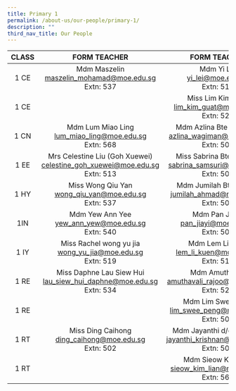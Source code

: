 ```yaml
---
title: Primary 1
permalink: /about-us/our-people/primary-1/
description: ""
third_nav_title: Our People
---
```

| CLASS |  FORM TEACHER    |   FORM TEACHER         |
|:-----:|:---------------:|:-----------:|
|  1 CE |            Mdm Maszelin<br>maszelin_mohamad@moe.edu.sg<br>Extn: 537            |              Mdm Yi Lei<br>yi_lei@moe.edu.sg<br>Extn: 510              |
|  1 CE |                                                                                |        Miss Lim Kim Guat<br>lim_kim_guat@moe.edu.sg<br>Extn: 527       |
|  1 CN |           Mdm Lum Miao Ling<br>lum_miao_ling@moe.edu.sg<br>Extn: 568           |    Mdm Azlina Bte Wagiman<br>azlina_wagiman@moe.edu.sg<br>Extn: 501    |
|  1 EE | Mrs Celestine Liu (Goh Xuewei)<br>celestine_goh_xuewei@moe.edu.sg<br>Extn: 513 |   Miss Sabrina Bte Samsuri<br>sabrina_samsuri@moe.edu.sg<br>Extn: 505  |
|  1 HY |            Miss Wong Qiu Yan<br>wong_qiu_yan@moe.edu.sg<br>Extn: 537           |     Mdm Jumilah Bte Ahmad<br>jumilah_ahmad@moe.edu.sg<br>Extn: 504     |
|  1IN  |             Mdm Yew Ann Yee<br>yew_ann_yew@moe.edu.sg<br>Extn: 540             |           Mdm Pan Jia Yi<br>pan_jiayi@moe.edu.sg<br>Extn: 506          |
|  1 IY |         Miss Rachel wong yu jia<br>wong_yu_jia@moe.edu.sg<br>Extn: 519         |         Mdm Lem Li Kuen<br>lem_li_kuen@moe.edu.sg<br>Extn: 518         |
|  1 RE |     Miss Daphne Lau Siew Hui<br>lau_siew_hui_daphne@moe.edu.sg<br>Extn: 534    |       Mdm Amuthavali<br>amuthavali_rajoo@moe.edu.sg<br>Extn: 520       |
|  1 RE |                                                                                |       Mdm Lim Swee Peng<br>lim_swee_peng@moe.edu.sg<br>Extn: 502       |
|  1 RT |            Miss Ding Caihong<br>ding_caihong@moe.edu.sg<br>Extn: 502           | Mdm Jayanthi d/o Krishnan<br>jayanthi_krishnan@moe.edu.sg<br>Extn: 507 |
|  1 RT |                                                                                |      Mdm Sieow Kim Lian<br>sieow_kim_lian@moe.edu.sg<br>Extn: 564      |